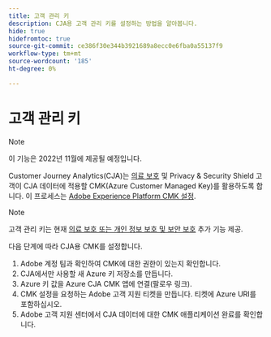 ```yaml
---
title: 고객 관리 키
description: CJA용 고객 관리 키를 설정하는 방법을 알아봅니다.
hide: true
hidefromtoc: true
source-git-commit: ce386f30e344b3921689a8ecc0e6fba0a55137f9
workflow-type: tm+mt
source-wordcount: '185'
ht-degree: 0%

---
```


# 고객 관리 키

>[!NOTE]
>
>이 기능은 2022년 11월에 제공될 예정입니다.

Customer Journey Analytics(CJA)는 [의료 보호](https://www.adobe.com/trust/compliance/hipaa-ready.html) 및 Privacy &amp; Security Shield 고객이 CJA 데이터에 적용할 CMK(Azure Customer Managed Key)를 활용하도록 합니다.  이 프로세스는 [Adobe Experience Platform CMK 설정](https://experienceleague.adobe.com/docs/experience-platform/landing/governance-privacy-security/customer-managed-keys.html).

>[!NOTE]
>
>고객 관리 키는 현재 [의료 보호 또는 개인 정보 보호 및 보안 보호](https://experienceleague.adobe.com/docs/blueprints-learn/architecture/vertical-blueprints/healthcare-vertical.html%3Flang%3Den) 추가 기능 제공.

다음 단계에 따라 CJA용 CMK를 설정합니다.

1. Adobe 계정 팀과 확인하여 CMK에 대한 권한이 있는지 확인합니다.
1. CJA에서만 사용할 새 Azure 키 저장소를 만듭니다.
1. Azure 키 값을 Azure CJA CMK 앱에 연결(팔로우 링크).
1. CMK 설정을 요청하는 Adobe 고객 지원 티켓을 만듭니다. 티켓에 Azure URI를 포함하십시오.
1. Adobe 고객 지원 센터에서 CJA 데이터에 대한 CMK 애플리케이션 완료를 확인합니다.
